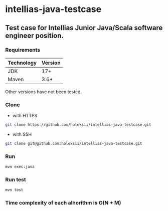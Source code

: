 # intellias-java-testcase
## Test case for Intellias Junior Java/Scala software engineer position.

### Requirements
Technology | Version
---------- | -------------
JDK        | 17+
Maven      | 3.6+

Other versions have not been tested.


### Clone
* with HTTPS
```bash
git clone https://github.com/holeksii/intellias-java-testcase.git
```
* with SSH
```bash
git clone git@github.com:holeksii/intellias-java-testcase.git
```

### Run
```bash
mvn exec:java
```
### Run test
```bash
mvn test
```

### Time complexity of each alhorithm is O(N + M)
